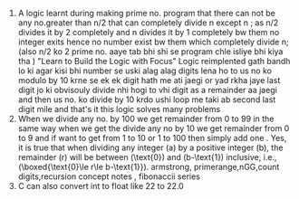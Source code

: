 1. A logic learnt during making prime no. program that there can not be any no.greater than n/2 that can completely divide n except n ; as n/2 divides it by 2 completely and n divides it by 1 completely bw them no integer exits hence no number exist bw them which completely divide n; (also n/2 ko 2 prime no. aaye tab bhi shi se program chle isliye bhi kiya tha ) "Learn to Build the Logic with Focus" Logic reimplented gath bandh lo ki agar kisi bhi number se uski alag alag digits lena ho to us no ko modulo by 10 krne se ek ek digit hath me ati jaegi or yad rkha jaye last digit jo ki obvisouly divide nhi hogi to vhi digit as a remainder aa jaegi and then us no. ko divide by 10 krdo ushi loop me taki ab second last digit mile and that's it this logic solves many problems
2. When we divide any no. by 100 we get remainder from 0 to 99 in the same way when we get the divide any no by 10 we get remainder from 0 to 9 and if want to get from 1 to 10 or 1 to 100 then simply add one .
Yes, it is true that when dividing any integer \(a\) by a positive integer \(b\), the remainder \(r\) will be between \(\text{0}\) and \(b-\text{1}\) inclusive, i.e., \(\boxed{\text{0}\le r\le b-\text{1}}\).
armstrong, primerange,nGG,count digits,recursion concept notes , fibonaccii series
3. C can also convert int to float like 22 to 22.0 